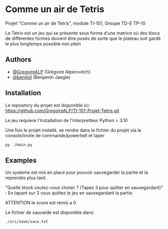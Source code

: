 
# Comme un air de Tetris

Projet "Comme un air de Tetris", module TI-101, Groupe TD-E TP-10

Le Tetris est un jeu qui se présente sous forme d’une matrice où des blocs de différentes formes doivent être
posés de sorte que le plateau soit gardé le plus longtemps possible non plein



## Authors

- [@GregoireALP](https://github.com/GregoireALP) (Grégoire Alperovitch)
- [@benjilol](https://github.com/benjilol) (Benjamin Jaegle)



## Installation

Le repository du projet est disponible ici:
https://github.com/GregoireALP/TI-101-Projet-Tetris.git

Le jeu requiere l'Installation de l'interpretteur Python > 3.10

Une fois le projet installé, se rendre dans le fichier du projet via la console/invite de commande/powerhell et taper
```bash
py ./main.py
```
    
## Examples

Un systeme est mis en place pour pouvoir sauvegarder la partie et la reprendre plus tard.

"Quelle block voulez-vous choisir ? (Tapez 3 pour quitter en sauvegardant)"
: En tapant sur 3 vous quittez le jeu en sauvegardant la partie.

ATTENTION le score est remis a 0

Le fichier de sauvarde est disponible dans:
```
./src/save/sace.txt
```
